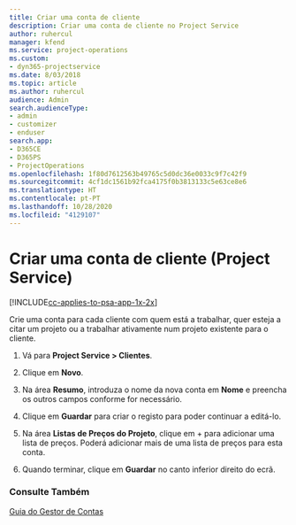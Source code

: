 ```yaml
---
title: Criar uma conta de cliente
description: Criar uma conta de cliente no Project Service
author: ruhercul
manager: kfend
ms.service: project-operations
ms.custom:
- dyn365-projectservice
ms.date: 8/03/2018
ms.topic: article
ms.author: ruhercul
audience: Admin
search.audienceType:
- admin
- customizer
- enduser
search.app:
- D365CE
- D365PS
- ProjectOperations
ms.openlocfilehash: 1f80d7612563b49765c5d0dc36e0033c9f7c42f9
ms.sourcegitcommit: 4cf1dc1561b92fca4175f0b3813133c5e63ce8e6
ms.translationtype: HT
ms.contentlocale: pt-PT
ms.lasthandoff: 10/28/2020
ms.locfileid: "4129107"
---
```

# <a name="create-a-customer-account-project-service"></a>Criar uma conta de cliente (Project Service)

[!INCLUDE[cc-applies-to-psa-app-1x-2x](../includes/cc-applies-to-psa-app-1x-2x.md)]

Crie uma conta para cada cliente com quem está a trabalhar, quer esteja a citar um projeto ou a trabalhar ativamente num projeto existente para o cliente.  
  
1.  Vá para **Project Service > Clientes**.  
  
2.  Clique em **Novo**.  
  
3.  Na área **Resumo**, introduza o nome da nova conta em **Nome** e preencha os outros campos conforme for necessário.  
  
4.  Clique em **Guardar** para criar o registo para poder continuar a editá-lo.  
  
5.  Na área **Listas de Preços do Projeto**, clique em + para adicionar uma lista de preços. Poderá adicionar mais de uma lista de preços para esta conta.  
  
6.  Quando terminar, clique em **Guardar** no canto inferior direito do ecrã.  
  
### <a name="see-also"></a>Consulte Também  
 [Guia do Gestor de Contas](../psa/account-manager-guide.md)
